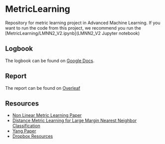 # MetricLearning
Repository for metric learning project in Advanced Machine Learning. 
If you want to run the code from this project, we recommend you run the [MetricLearning/LMNN2_V2.ipynb](LMNN2_V2 Jupyter notebook)

## Logbook
The logbook can be found on [Google Docs](https://docs.google.com/document/d/1RofzzeePFsXLnoWXAh3ukMnkZgcNVtc0KV0V-tnwtIk/edit?usp=sharing). 

## Report
The report can be found on [Overleaf](https://www.overleaf.com/7617953638rbfntjnzybsj)

## Resources
* [Non Linear Metric Learning Paper](https://papers.nips.cc/paper/4840-non-linear-metric-learning.pdf)
* [Distance Metric Learning for Large Margin
Nearest Neighbor Classification](http://jmlr.csail.mit.edu/papers/volume10/weinberger09a/weinberger09a.pdf)
* [Yang Paper](downloads.hindawi.com/journals/mpe/2015/352849.pdf)
* [Dropbox Resources](https://www.dropbox.com/sh/h8z76s64bo25wxo/AADqEIxe5qU1FQWBm2dkxY3qa?dl=0)
